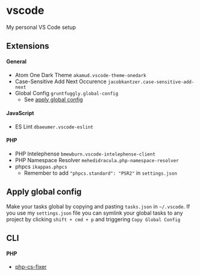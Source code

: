 # vscode
My personal VS Code setup

## Extensions
#### General
- Atom One Dark Theme `akamud.vscode-theme-onedark`
- Case-Sensitive Add Next Occurence `jacobkantzer.case-sensitive-add-next`
- Global Config `gruntfuggly.global-config`
  - See [apply global config](#apply-global-config)

#### JavaScript
- ES Lint `dbaeumer.vscode-eslint`

#### PHP
- PHP Intelephense `bmewburn.vscode-intelephense-client`
- PHP Namespace Resolver `mehedidracula.php-namespace-resolver`
- phpcs `ikappas.phpcs`
  - Remember to add `"phpcs.standard": "PSR2"` in `settings.json`

## Apply global config
Make your tasks global by copying and pasting `tasks.json` in `~/.vscode`.
If you use my `settings.json` file you can symlink your global tasks to any project by clicking `shift + cmd + p` and triggering `Copy Global Config`

## CLI
#### PHP
- [php-cs-fixer](https://github.com/FriendsOfPHP/PHP-CS-Fixer)
